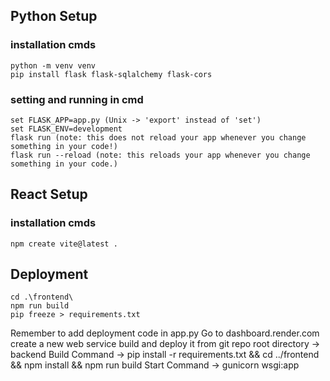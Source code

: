 ## Python Setup
### installation cmds
	python -m venv venv
	pip install flask flask-sqlalchemy flask-cors

### setting and running in cmd
	set FLASK_APP=app.py (Unix -> 'export' instead of 'set')
	set FLASK_ENV=development
	flask run (note: this does not reload your app whenever you change something in your code!)
	flask run --reload (note: this reloads your app whenever you change something in your code.)

## React Setup
### installation cmds
	npm create vite@latest .

 
## Deployment
	cd .\frontend\
 	npm run build
  	pip freeze > requirements.txt
   
Remember to add deployment code in app.py
Go to dashboard.render.com
	create a new web service 
 	build and deploy it from git repo
  	root directory -> backend
   	Build Command -> pip install -r requirements.txt && cd ../frontend && npm install && npm run build
    	Start Command -> gunicorn wsgi:app
    

